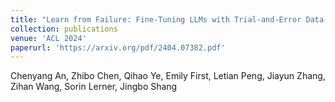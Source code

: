 ```yaml
---
title: "Learn from Failure: Fine-Tuning LLMs with Trial-and-Error Data for Intuitionistic Propositional Logic Proving."
collection: publications
venue: 'ACL 2024'
paperurl: 'https://arxiv.org/pdf/2404.07382.pdf'
---
```

Chenyang An, Zhibo Chen, Qihao Ye, Emily First, Letian Peng, Jiayun Zhang, Zihan Wang, Sorin Lerner, Jingbo Shang

